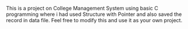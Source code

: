 This is a project on College Management System using basic C programming where i had used Structure with Pointer and also saved the record in data file.
Feel free to modify this and use it as your own project.
